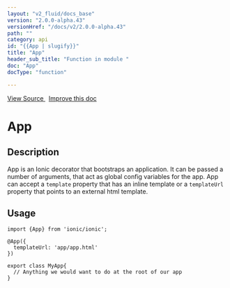 ```yaml
---
layout: "v2_fluid/docs_base"
version: "2.0.0-alpha.43"
versionHref: "/docs/v2/2.0.0-alpha.43"
path: ""
category: api
id: "{{App | slugify}}"
title: "App"
header_sub_title: "Function in module "
doc: "App"
docType: "function"

---
```





<div class="improve-docs">
<a href='http://github.com/driftyco/ionic2/tree/master/ionic/config/decorators/app.ts#L4'>
View Source
</a>
&nbsp;
<a href='http://github.com/driftyco/ionic2/edit/master/ionic/config/decorators/app.ts#L4'>
Improve this doc
</a>
</div>





<h1 class="api-title">


App






</h1>






<!-- description -->
<h2>Description</h2>

<p>App is an Ionic decorator that bootstraps an application. It can be passed a number of arguments, that act as global config variables for the app.
App can accept a <code>template</code> property that has an inline template or a <code>templateUrl</code> property that points to an external html template.</p>

<!-- @usage tag -->

<h2>Usage</h2>

<pre><code class="lang-ts">import {App} from &#39;ionic/ionic&#39;;

@App({
  templateUrl: &#39;app/app.html&#39;
})

export class MyApp{
  // Anything we would want to do at the root of our app
}
</code></pre>




<!-- @property tags -->


<!-- methods on the class --><!-- related link --><!-- end content block -->


<!-- end body block -->

